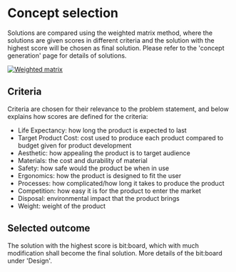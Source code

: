 # Concept selection
Solutions are compared using the weighted matrix method, where the solutions are given scores in different criteria and the solution with the highest score will be chosen as final solution. Please refer to the 'concept generation' page for details of solutions.

[![Weighted matrix](https://github.com/bit-board/bitboard-docs/raw/master/images/selection.jpg)](https://github.com/bit-board/bitboard-docs/raw/master/images/selection.jpg)

## Criteria
Criteria are chosen for their relevance to the problem statement, and below explains how scores are defined for the criteria:
+ Life Expectancy: how long the product is expected to last
+ Target Product Cost: cost used to produce each product compared to budget given for product development
+ Aesthetic: how appealing the product is to target audience
+ Materials: the cost and durability of material
+ Safety: how safe would the product be when in use
+ Ergonomics: how the product is designed to fit the user
+ Processes: how complicated/how long it takes to produce the product
+ Competition: how easy it is for the product to enter the market
+ Disposal: environmental impact that the product brings
+ Weight: weight of the product

## Selected outcome
The solution with the highest score is bit:board, which with much modification shall become the final solution. More details of the bit:board under 'Design'.

